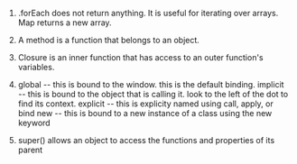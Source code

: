 1. .forEach does not return anything. It is useful for iterating over arrays. Map returns a new array.

2. A method is a function that belongs to an object.

3. Closure is an inner function that has access to an outer function's variables.

4.  global -- this is bound to the window. this is the default binding.
    implicit -- this is bound to the object that is calling it. look to the left of the dot to find its context.
    explicit -- this is explicity named using call, apply, or bind
    new -- this is bound to a new instance of a class using the new keyword

5. super() allows an object to access the functions and properties of its parent

 
